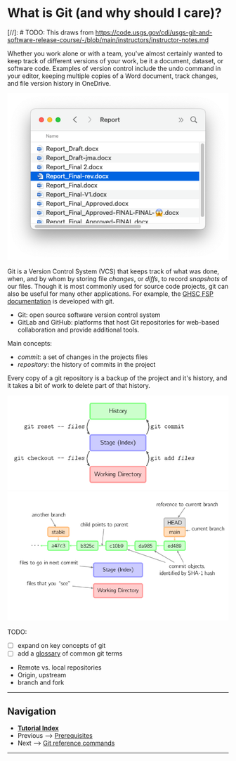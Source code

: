 # What is Git (and why should I care)?

[//]: # TODO: This draws from https://code.usgs.gov/cdi/usgs-git-and-software-release-course/-/blob/main/instructors/instructor-notes.md

<!---
Material drawn from:
- https://code.usgs.gov/cdi/usgs-git-and-software-release-course/-/blob/main/instructors/instructor-notes.md
- https://code.usgs.gov/cdi/usgs-git-and-software-release-course/-/blob/main/learners/setup.md
---->

Whether you work alone or with a team, you've almost certainly wanted to keep track of different
versions of your work, be it a document, dataset, or software code. Examples of version control
include the undo command in your editor, keeping multiple copies of a Word document, track changes,
and file version history in OneDrive.

![Report hell 😵‍💫](../img/reports.png)

Git is a Version Control System (VCS) that keeps track of what was done, when, and by whom by
storing file *changes*, or *diffs*, to record *snapshots* of our files. Though it is most commonly
used for source code projects, git can also be useful for many other applications. For example, the
[GHSC FSP documentation](https://ghsc.code-pages.chs.usgs.gov/fsp/guidelines/index.html) is
developed with git.

- Git: open source software version control system
- GitLab and GitHub: platforms that host Git repositories for web-based collaboration and provide
  additional tools.

Main concepts:

- *commit*: a set of changes in the projects files
- *repository*: the history of commits in the project

Every copy of a git repository is a backup of the project and it's history, and it takes a bit of
work to delete part of that history.

<img src="../img/visual_git-basic-usage.png" alt="Basic Git Usage" style="background-color:white;" />

<img src="../img/visual_git-conventions.png" alt="Git Conventions" style="background-color:white;" />

TODO:

- [ ] expand on key concepts of git
- [ ] add a [glossary](./glossary.md) of common git terms

- Remote vs. local repositories
- Origin, upstream
- branch and fork

------

## Navigation

- [**Tutorial Index**](../README.md#tutorial-outline)
- Previous --> [Prerequisites](../README#pre-tutorial-instructions)
- Next --> [Git reference commands](./pages/git-help-and-config.md)

------
